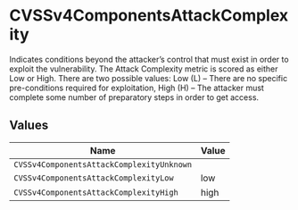 # CVSSv4ComponentsAttackComplexity

Indicates conditions beyond the attacker’s control that must exist in order to exploit the vulnerability. The Attack Complexity metric is scored as either Low or High. There are two possible values: Low (L) – There are no specific pre-conditions required for exploitation, High (H) – The attacker must complete some number of preparatory steps in order to get access.


## Values

| Name                                      | Value                                     |
| ----------------------------------------- | ----------------------------------------- |
| `CVSSv4ComponentsAttackComplexityUnknown` |                                           |
| `CVSSv4ComponentsAttackComplexityLow`     | low                                       |
| `CVSSv4ComponentsAttackComplexityHigh`    | high                                      |